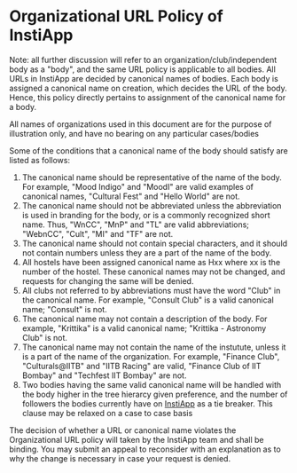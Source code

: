 # Organizational URL Policy of InstiApp

Note: all further discussion will refer to an organization/club/independent body as a "body", and the same URL policy is applicable to all bodies. All URLs in InstiApp are decided by canonical names of bodies. Each body is assigned a canonical name on creation, which decides the URL of the body. Hence, this policy directly pertains to assignment of the canonical name for a body.

All names of organizations used in this document are for the purpose of illustration only, and have no bearing on any particular cases/bodies

Some of the conditions that a canonical name of the body should satisfy are listed as follows:
1. The canonical name should be representative of the name of the body. For example, "Mood Indigo" and "MoodI" are valid examples of canonical names, "Cultural Fest" and "Hello World" are not.
2. The canonical name should not be abbreviated unless the abbreviation is used in branding for the body, or is a commonly recognized short name. Thus, "WnCC", "MnP" and "TL" are valid abbreviations; "WebnCC", "Cult", "MI" and "TF" are not.
3. The canonical name should not contain special characters, and it should not contain numbers unless they are a part of the name of the body.
4. All hostels have been assigned canonical name as Hxx where xx is the number of the hostel. These canonical names may not be changed, and requests for changing the same will be denied.
5. All clubs not referred to by abbreviations must have the word "Club" in the canonical name. For example, "Consult Club" is a valid canonical name; "Consult" is not.
6. The canonical name may not contain a description of the body. For example, "Krittika" is a valid canonical name; "Krittika - Astronomy Club" is not.
7. The canonical name may not contain the name of the instutute, unless it is a part of the name of the organization. For example, "Finance Club", "Culturals@IITB" and "IITB Racing" are valid, "Finance Club of IIT Bombay" and "Techfest IIT Bombay" are not.
8. Two bodies having the same valid canonical name will be handled with the body higher in the tree hierarcy given preference, and the number of followers the bodies currently have on [InstiApp](https://insti.app) as a tie breaker. This clause may be relaxed on a case to case basis

The decision of whether a URL or canonical name violates the Organizational URL policy will taken by the InstiApp team and shall be binding. You may submit an appeal to reconsider with an explanation as to why the change is necessary in case your request is denied.
